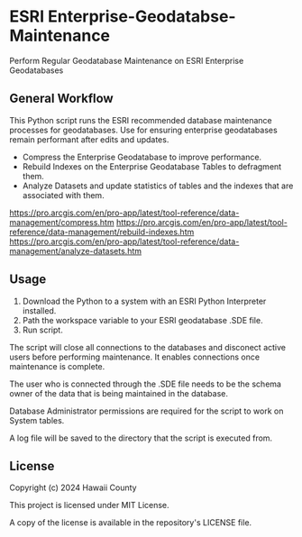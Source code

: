 # ESRI Enterprise-Geodatabse-Maintenance
 Perform Regular Geodatabase Maintenance on ESRI Enterprise Geodatabases

## General Workflow
This Python script runs the ESRI recommended database maintenance processes for geodatabases. Use for ensuring enterprise geodatabases remain performant after edits and updates.

- Compress the Enterprise Geodatabase to improve performance. 
- Rebuild Indexes on the Enterprise Geodatabase Tables to defragment them.
- Analyze Datasets and update statistics of tables and the indexes that are associated with them.

https://pro.arcgis.com/en/pro-app/latest/tool-reference/data-management/compress.htm
https://pro.arcgis.com/en/pro-app/latest/tool-reference/data-management/rebuild-indexes.htm
https://pro.arcgis.com/en/pro-app/latest/tool-reference/data-management/analyze-datasets.htm

## Usage
1. Download the Python to a system with an ESRI Python Interpreter installed.
2. Path the workspace variable to your ESRI geodatabase .SDE file.
3. Run script.

The script will close all connections to the databases and disconect active users before performing maintenance. It enables connections once maintenance is complete. 

The user who is connected through the .SDE file needs to be the schema owner of the data that is being maintained in the database.

Database Administrator permissions are required for the script to work on System tables.

A log file will be saved to the directory that the script is executed from.

## License
Copyright (c) 2024 Hawaii County

This project is licensed under MIT License.

A copy of the license is available in the repository's LICENSE file.